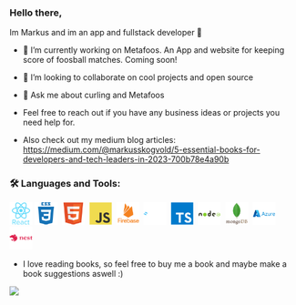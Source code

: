 ### Hello there, 
Im Markus and im an app and fullstack developer 👋

- 🔭 I’m currently working on Metafoos. An App and website for keeping score of foosball matches. Coming soon!

- 👯 I’m looking to collaborate on cool projects and open source

- 💬 Ask me about curling and Metafoos

- Feel free to reach out if you have any business ideas or projects you need help for.

- Also check out my medium blog articles: https://medium.com/@markusskogvold/5-essential-books-for-developers-and-tech-leaders-in-2023-700b78e4a90b


### :hammer_and_wrench: Languages and Tools: 

<div>
  <img src="https://github.com/devicons/devicon/blob/master/icons/react/react-original-wordmark.svg" title="React" alt="React" width="40" height="40"/>
  <img src="https://github.com/devicons/devicon/blob/master/icons/css3/css3-plain-wordmark.svg"  title="CSS3" alt="CSS" width="40" height="40"/>&nbsp;
  <img src="https://github.com/devicons/devicon/blob/master/icons/html5/html5-original.svg" title="HTML5" alt="HTML" width="40" height="40"/>&nbsp;
  <img src="https://github.com/devicons/devicon/blob/master/icons/javascript/javascript-original.svg" title="JavaScript" alt="JavaScript" width="40" height="40"/>&nbsp;
  <img src="https://github.com/devicons/devicon/blob/master/icons/firebase/firebase-plain-wordmark.svg" title="Firebase" alt="Firebase" width="40" height="40"/>&nbsp;
  <img src="https://github.com/devicons/devicon/blob/master/icons/tailwindcss/tailwindcss-original-wordmark.svg" title="Tailwind"  alt="Tailwind" width="40" height="40"/>&nbsp;
  <img src="https://github.com/devicons/devicon/blob/master/icons/typescript/typescript-plain.svg" title="Typescript"  alt="Typescript" width="40" height="40"/>&nbsp;
  <img src="https://github.com/devicons/devicon/blob/master/icons/nodejs/nodejs-original-wordmark.svg" title="NodeJS" alt="NodeJS" width="40" height="40"/>&nbsp;
   <img src="https://github.com/devicons/devicon/blob/master/icons/mongodb/mongodb-original-wordmark.svg" title="mongodb" alt="mongodb" width="40" height="40"/>&nbsp;
   <img src="https://github.com/devicons/devicon/blob/master/icons/azure/azure-original-wordmark.svg" title="azure" alt="azure" width="40" height="40"/>&nbsp;
   <img src="https://github.com/devicons/devicon/blob/master/icons/nestjs/nestjs-plain-wordmark.svg" title="NestJS" alt="NestJS" width="40" height="40"/>&nbsp;
</div>



- I love reading books, so feel free to buy me a book and maybe make a book suggestions aswell :) 

<a href="https://www.buymeacoffee.com/marsko"><img src="https://img.buymeacoffee.com/button-api/?text=Buy me a book&emoji=📖&slug=marsko&button_colour=40DCA5&font_colour=ffffff&font_family=Cookie&outline_colour=000000&coffee_colour=FFDD00" /></a>

